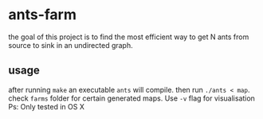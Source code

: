 # ants-farm
the goal of this project is to find the most efficient way to get N ants from source to sink in an undirected graph.

## usage
after running `make` an executable `ants` will compile.
then run `./ants < map`. check `farms` folder for certain generated maps.
Use `-v` flag for visualisation
Ps: Only tested in OS X
